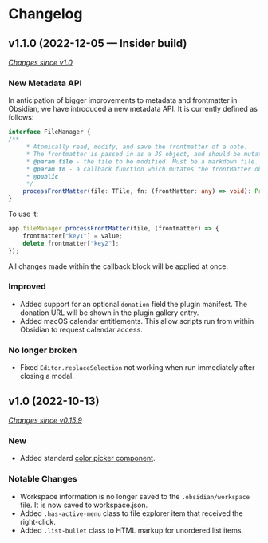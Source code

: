 # Changelog

## v1.1.0 (2022-12-05 — Insider build)

_[Changes since v1.0](#TODO)_

### New Metadata API

In anticipation of bigger improvements to metadata and frontmatter in Obsidian, we have introduced a new metadata API.
It is currently defined as follows:

```ts
interface FileManager {
/**
     * Atomically read, modify, and save the frontmatter of a note.
     * The frontmatter is passed in as a JS object, and should be mutated directly to achieve the desired result.
     * @param file - the file to be modified. Must be a markdown file.
     * @param fn - a callback function which mutates the frontMatter object synchronously.
     * @public
     */
    processFrontMatter(file: TFile, fn: (frontMatter: any) => void): Promise<void>
}
```

To use it:

```ts
app.fileManager.processFrontMatter(file, (frontmatter) => {
    frontmatter["key1"] = value;
    delete frontmatter["key2"];
});
```

All changes made within the callback block will be applied at once.


### Improved

- Added support for an optional `donation` field the plugin manifest. The donation URL will be shown in the plugin gallery entry.
- Added macOS calendar entitlements. This allow scripts run from within Obsidian to request calendar access.

### No longer broken

- Fixed `Editor.replaceSelection` not working when run immediately after closing a modal.


## v1.0 (2022-10-13)

_[Changes since v0.15.9](https://github.com/obsidianmd/obsidian-api/compare/ff121cd...1b4f6e2)_

### New

- Added standard [color picker component](https://github.com/obsidianmd/obsidian-api/blob/902badd38ba907689f0917d7b193f7e33d1284fe/obsidian.d.ts#L493).

### Notable Changes

- Workspace information is no longer saved to the `.obsidian/workspace` file. It is now saved to workspace.json.
- Added `.has-active-menu` class to file explorer item that received the right-click.
- Added `.list-bullet` class to HTML markup for unordered list items.
